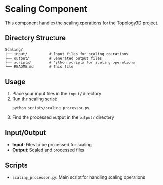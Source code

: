 # Scaling Component

This component handles the scaling operations for the Topology3D project.

## Directory Structure

```
Scaling/
├── input/          # Input files for scaling operations
├── output/         # Generated output files
├── scripts/        # Python scripts for scaling operations
└── README.md       # This file
```

## Usage

1. Place your input files in the `input/` directory
2. Run the scaling script:
   ```bash
   python scripts/scaling_processor.py
   ```
3. Find the processed output in the `output/` directory

## Input/Output

- **Input**: Files to be processed for scaling
- **Output**: Scaled and processed files

## Scripts

- `scaling_processor.py`: Main script for handling scaling operations 